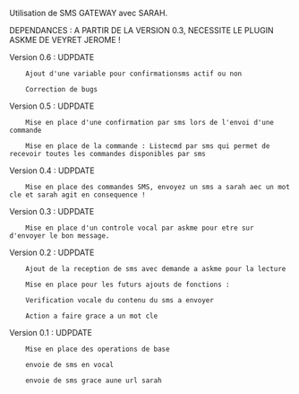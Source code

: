 Utilisation de SMS GATEWAY avec SARAH.

DEPENDANCES : A PARTIR DE LA VERSION 0.3, NECESSITE LE PLUGIN ASKME DE VEYRET JEROME !

Version 0.6 : UDPDATE

		Ajout d'une variable pour confirmationsms actif ou non
		
		Correction de bugs
		
Version 0.5 : UDPDATE

		Mise en place d'une confirmation par sms lors de l'envoi d'une commande
		
		Mise en place de la commande : Listecmd par sms qui permet de recevoir toutes les commandes disponibles par sms

Version 0.4 : UDPDATE

		Mise en place des commandes SMS, envoyez un sms a sarah aec un mot cle et sarah agit en consequence !

Version 0.3 : UDPDATE

		Mise en place d'un controle vocal par askme pour etre sur d'envoyer le bon message.

Version 0.2 : UDPDATE

		Ajout de la reception de sms avec demande a askme pour la lecture
		
		Mise en place pour les futurs ajouts de fonctions :
		
		Verification vocale du contenu du sms a envoyer
		
		Action a faire grace a un mot cle
		

Version 0.1 : UDPDATE

		Mise en place des operations de base

		envoie de sms en vocal
		
		envoie de sms grace aune url sarah
